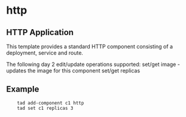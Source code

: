 # http 

## HTTP Application 
This template provides a standard HTTP component consisting of a deployment, service and route. 

The following day 2 edit/update operations supported:
    set/get image - updates the image for this component 
    set/get replicas

## Example
```
    tad add-component c1 http 
    tad set c1 replicas 3     
```